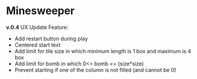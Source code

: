 # Minesweeper
**v.0.4**
UX Update
Feature:
- Add restart button during play
- Centered start text
- Add limit for tile size in which minimum length is 1 box and maximum is 4 box
- Add limit for bomb in which 0<= bomb <= (size*size)
- Prevent starting if one of the column is not filled (and cannot be 0)